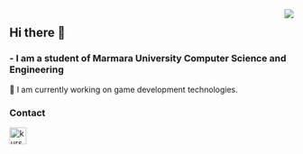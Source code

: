 
<img align="right" src="http://estruyf-github.azurewebsites.net/api/VisitorHit?user=kursatacikgoz&repo=kursatacikgoz&countColorcountColor&countColor=%237B1E7B"/>
<h2>Hi there 👋</h2>

<h3>- I am a student of Marmara University Computer Science and Engineering</h3>

🔭 I am currently working on game development technologies. 

<h3>Contact </h3>
<a href="https://www.linkedin.com/in/kursattacikgoz" ><img align="left" alt="kursattacikgoz | LinkedIn" src="https://www.flaticon.com/svg/static/icons/svg/725/725337.svg" width="30"></a>








<!--
**kursatacikgoz/kursatacikgoz** is a ✨ _special_ ✨ repository because its `README.md` (this file) appears on your GitHub profile.

Here are some ideas to get you started:

- 🔭 I’m currently working on ...
- 🌱 I’m currently learning ...
- 👯 I’m looking to collaborate on ...
- 🤔 I’m looking for help with ...
- 💬 Ask me about ...
- 📫 How to reach me: ...
- 😄 Pronouns: ...
- ⚡ Fun fact: ...
-->
